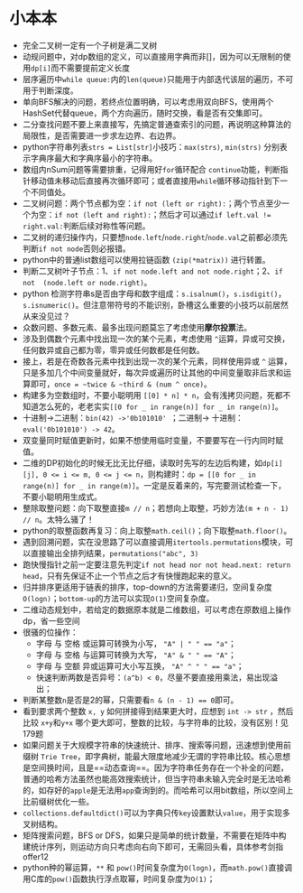 # 小本本

- 完全二叉树一定有一个子树是满二叉树
- 动规问题中，对dp数组的定义，可以直接用字典而非[]，因为可以无限制的使用`dp[i]`而不需要提前定义长度
- 层序遍历中`while queue:`内的`len(queue)`只能用于内部迭代该层的遍历，不可用于判断深度。
- 单向BFS解决的问题，若终点位置明确，可以考虑用双向BFS，使用两个HashSet代替queue，两个方向遍历，随时交换，看是否有交集即可。
- 二分查找问题不要上来直接写，先搞定普通查索引的问题，再说明这种算法的局限性，是否需要进一步求左边界、右边界。
- python字符串列表`strs = List[str]`小技巧：`max(strs)`, `min(strs)` 分别表示字典序最大和字典序最小的字符串。
- 数组内nSum问题等需要排重，记得用好`for`循环配合 `continue`功能，判断指针移动值未移动后直接再次循环即可；或者直接用`while`循环移动指针到下一个不同值处。
- 二叉树问题：两个节点都为空：`if not (left or right):`；两个节点至少一个为空：`if not (left and right):`；然后才可以通过`if left.val != right.val:`判断后续对称性等问题。
- 二叉树的递归操作内，只要想`node.left`/`node.right`/`node.val`之前都必须先判断`if not node`否则必报错。
- python中的普通list数组可以使用拉链函数 `(zip(*matrix))` 进行转置。
- 判断二叉树叶子节点：1、`if not node.left and not node.right`；2、`if not  (node.left or node.right)`。
- python 检测字符串s是否由字母和数字组成：`s.isalnum()`，`s.isdigit()`，`s.isnumeric()`。但注意带符号的不能识别，卧槽这么重要的小技巧以前居然从来没见过？
- 众数问题、多数元素、最多出现问题莫忘了考虑使用**摩尔投票**法。
- 涉及到偶数个元素中找出现一次的某个元素，考虑使用 `^`运算，异或可交换，任何数异或自己都为零，零异或任何数都是任何数。
- 接上，若是在奇数各元素中找到出现一次的某个元素，同样使用异或 `^` 运算，只是多加几个中间变量就好，每次异或遍历时让其他的中间变量取非后求和运算即可，`once = ~twice & ~third & (num ^ once)`。
- 构建多为空数组时，不要小聪明用 `[[0] * n] * n`，会有浅拷贝问题，死都不知道怎么死的，老老实实`[[0 for _ in range(n)] for _ in range(n)]`。
- 十进制->二进制：`bin(42) ->'0b101010' `；二进制-> 十进制：`eval('0b101010') -> 42`。
- 双变量同时赋值更新时，如果不想使用临时变量，不要要写在一行内同时赋值。
- 二维的DP初始化的时候无比无比仔细，读取时先写的左边后构建，如`dp[i][j], 0 <= i <= m, 0 <= j <= n`，则构建时：`dp = [[0 for _ in range(n)] for _ in range(m)]`。一定是反着来的，写完要测试检查一下，不要小聪明用生成式。
- 整除取整问题：向下取整直接`m // n`；若想向上取整，巧妙方法`(m + n - 1) // n`。太特么骚了！
- python的取整函数再复习：向上取整`math.ceil()`；向下取整`math.floor()`。
- 遇到回溯问题，实在没思路了可以直接调用`itertools.permutations`模块，可以直接输出全排列结果，`permutations("abc", 3)`
- 跑快慢指针之前一定要注意先判定`if not head nor not head.next: return head`，只有先保证不止一个节点之后才有快慢跑起来的意义。
- 归并排序更适用于链表的排序，top-down的方法需要递归，空间复杂度`O(logn)`；`bottom-up`的方法可以实现`O(1)`空间复杂度。
- 二维动态规划中，若给定的数据原本就是二维数组，可以考虑在原数组上操作dp，省一些空间
- 很骚的位操作：
  - 字母 与 空格 或运算可转换为小写， `"A" | " " == "a"`；
  - 字母 与 空格 与运算可转换为大写， `"A" & " " == "A"`；
  - 字母 与 空额 异或运算可大小写互换， `"A" ^ " " == "a"`；
  - 快速判断两数是否异号：`(a^b) < 0`，尽量不要直接用乘法，易出现溢出；
- 判断某整数`n`是否是2的幂，只需要看`n & (n - 1) == 0`即可。
- 看到要求两个整数 `x, y` 如何拼接得到结果更大时，应想到 `int -> str` ，然后比较 `x+y`和`y+x` 哪个更大即可，整数的比较，与字符串的比较，没有区别！见179题
- 如果问题关于大规模字符串的快速统计、排序、搜索等问题，迅速想到使用前缀树 `Trie Tree`，即字典树，能最大限度地减少无谓的字符串比较。核心思想是空间换时间，且是==动态查询==。因为字符串任务存在一个补全的问题，普通的哈希方法虽然也能高效搜索统计，但当字符串未输入完全时是无法哈希的，如存好的`apple`是无法用`app`查询到的。而哈希可以用bit数组，所以空间上比前缀树优化一些。
- `collections.defaultdict()`可以为字典只传`key`设置默认`value`，用于实现多叉树结构。
- 矩阵搜索问题，BFS or DFS，如果只是简单的统计数量，不需要在矩阵中构建统计序列，则运动方向只考虑向右向下即可，无需回头看，具体参考剑指offer12
- python种的幂运算，`**` 和 `pow()`时间复杂度为`O(logn)`，而`math.pow()`直接调用C库的`pow()`函数执行浮点取幂，时间复杂度为`O(1)`；

